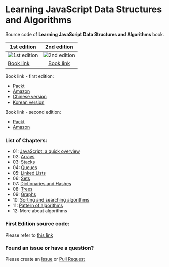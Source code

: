 Learning JavaScript Data Structures and Algorithms
====================================

Source code of **Learning JavaScript Data Structures and Algorithms** book.

| 1st edition   | 2nd edition   | 
| ------------- |:-------------:| 
| ![1st edition](https://d1ldz4te4covpm.cloudfront.net/sites/default/files/imagecache/ppv4_main_book_cover/4874OS_Learning%20JavaScript%20Data%20Structures%20and%20Algorithms.jpg)      | ![2nd edition](https://dz13w8afd47il.cloudfront.net/sites/default/files/imagecache/ppv4_main_book_cover/B05348_MockupCover_Normal.jpg) | 
| [Book link](http://amzn.to/1Y1OWPx)| [Book link](http://amzn.to/1TSkcA1)|

Book link - first edition:
  - [Packt](https://www.packtpub.com/application-development/learning-javascript-data-structures-and-algorithms)
  - [Amazon](http://amzn.to/1Y1OWPx)
  - [Chinese version](http://www.ituring.com.cn/book/1613)
  - [Korean version](http://www.acornpub.co.kr/book/javascript-data-structure)

Book link - second edition:
 - [Packt](https://www.packtpub.com/web-development/learning-javascript-data-structures-and-algorithms-second-edition)
 - [Amazon](http://amzn.to/1TSkcA1)

### List of Chapters:
  
* 01: [JavaScript: a quick overview](https://github.com/loiane/javascript-datastructures-algorithms/tree/second-edition/chapter01)
* 02: [Arrays](https://github.com/loiane/javascript-datastructures-algorithms/tree/second-edition/chapter02)
* 03: [Stacks](https://github.com/loiane/javascript-datastructures-algorithms/tree/second-edition/chapter03)
* 04: [Queues](https://github.com/loiane/javascript-datastructures-algorithms/tree/second-edition/chapter04)
* 05: [Linked Lists](https://github.com/loiane/javascript-datastructures-algorithms/tree/second-edition/chapter05)
* 06: [Sets](https://github.com/loiane/javascript-datastructures-algorithms/tree/second-edition/chapter06)
* 07: [Dictionaries and Hashes](https://github.com/loiane/javascript-datastructures-algorithms/tree/second-edition/chapter07)
* 08: [Trees](https://github.com/loiane/javascript-datastructures-algorithms/tree/second-edition/chapter08)
* 09: [Graphs](https://github.com/loiane/javascript-datastructures-algorithms/tree/second-edition/chapter09)
* 10: [Sorting and searching algorithms](https://github.com/loiane/javascript-datastructures-algorithms/tree/second-edition/chapter10)
* 11: [Pattern of algorithms](https://github.com/loiane/javascript-datastructures-algorithms/tree/second-edition/chapter11)
* 12: More about algorithms

### First Edition source code:

Please refer to [this link](https://github.com/loiane/javascript-datastructures-algorithms/tree/master)

### Found an issue or have a question?

Please create an [Issue](https://github.com/loiane/javascript-datastructures-algorithms/issues) or [Pull Request](https://github.com/loiane/javascript-datastructures-algorithms/pulls) 
